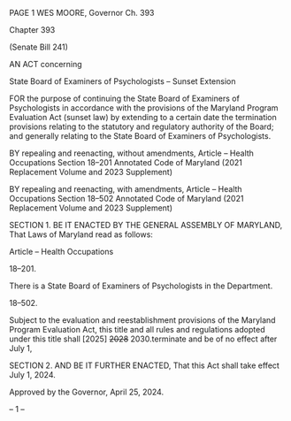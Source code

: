 PAGE 1
WES MOORE, Governor Ch. 393

Chapter 393

(Senate Bill 241)

AN ACT concerning

State Board of Examiners of Psychologists – Sunset Extension

FOR the purpose of continuing the State Board of Examiners of Psychologists in accordance
with the provisions of the Maryland Program Evaluation Act (sunset law) by
extending to a certain date the termination provisions relating to the statutory and
regulatory authority of the Board; and generally relating to the State Board of
Examiners of Psychologists.

BY repealing and reenacting, without amendments,
Article – Health Occupations
Section 18–201
Annotated Code of Maryland
(2021 Replacement Volume and 2023 Supplement)

BY repealing and reenacting, with amendments,
Article – Health Occupations
Section 18–502
Annotated Code of Maryland
(2021 Replacement Volume and 2023 Supplement)

SECTION 1. BE IT ENACTED BY THE GENERAL ASSEMBLY OF MARYLAND,
That Laws of Maryland read as follows:

Article – Health Occupations

18–201.

There is a State Board of Examiners of Psychologists in the Department.

18–502.

Subject to the evaluation and reestablishment provisions of the Maryland Program
Evaluation Act, this title and all rules and regulations adopted under this title shall
[2025] ~~2028~~ 2030.terminate and be of no effect after July 1,

SECTION 2. AND BE IT FURTHER ENACTED, That this Act shall take effect July
1, 2024.

Approved by the Governor, April 25, 2024.

– 1 –